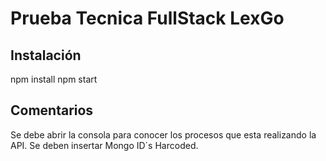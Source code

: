 # Prueba Tecnica FullStack LexGo

## Instalación

npm install
npm start

## Comentarios

Se debe abrir la consola para conocer los procesos que esta realizando la API. Se deben insertar Mongo ID´s Harcoded.